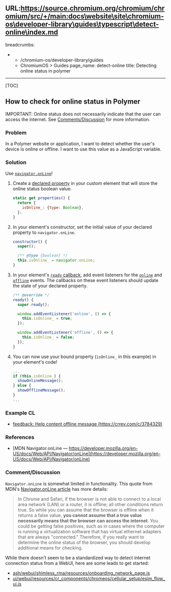 URL:https://source.chromium.org/chromium/chromium/src/+/main:docs\website\site\chromium-os\developer-library\guides\typescript\detect-online\index.md
---
breadcrumbs:
- - /chromium-os/developer-library/guides
  - ChromiumOS > Guides
page_name: detect-online
title: Detecting online status in polymer
---

[TOC]

## How to check for online status in Polymer

IMPORTANT: Online status does not necessarily indicate that the user can access
the internet. See [Comments/Discussion](#commentdiscussion) for more
information.

### Problem

In a Polymer website or application, I want to detect whether the user's device
is online or offline. I want to use this value as a JavaScript variable.

### Solution

Use
[`navigator.onLine`](https://developer.mozilla.org/en-US/docs/Web/API/Navigator/onLine)!

1.  Create a
    [declared property](https://polymer-library.polymer-project.org/3.0/docs/devguide/properties)
    in your custom element that will store the online status boolean value.

    ```javascript
    static get properties() {
      return {
        isOnline_: {type: Boolean},
      };
    }
    ```

2.  In your element's constructor, set the initial value of your declared
    property to `navigator.onLine`.

    ```javascript
    constructor() {
      super();

      /** @type {boolean} */
      this.isOnline_ = navigator.onLine;
    }
    ```

3.  In your element's
    [`ready` callback](https://polymer-library.polymer-project.org/3.0/docs/devguide/custom-elements#ready-callback),
    add event listeners for the
    [`online`](https://developer.mozilla.org/en-US/docs/Web/API/Window/online_event)
    and
    [`offline`](https://developer.mozilla.org/en-US/docs/Web/API/Window/offline_event)
    events. The callbacks on these event listeners should update the state of
    your declared property.

    ```javascript
    /** @override */
    ready() {
      super.ready();

      window.addEventListener('online', () => {
        this.isOnline_ = true;
      });

      window.addEventListener('offline', () => {
        this.isOnline_ = false;
      });
    }
    ```

4.  You can now use your bound property (`isOnline_` in this example) in your
    element's code!

    ```javascript
    ...
    if (this.isOnline_) {
      showOnlineMessage();
    } else {
      showOfflineMessage();
    }
    ...
    ```

### Example CL

*   [feedback: Help content offline message (https://crrev.com/c/3784329)](https://crrev.com/c/3784329)

### References

*   [MDN Navigator.onLine —
    https://developer.mozilla.org/en-US/docs/Web/API/Navigator/onLine](https://developer.mozilla.org/en-US/docs/Web/API/Navigator/onLine)

### Comment/Discussion

`Navigator.onLine` is somewhat limited in functionality. This quote from MDN's
[Navigator.onLine article](https://developer.mozilla.org/en-US/docs/Web/API/Navigator/onLine)
has more details:

> In Chrome and Safari, if the browser is not able to connect to a local area
> network (LAN) or a router, it is offline; all other conditions return true. So
> while you can assume that the browser is offline when it returns a false
> value, **you cannot assume that a true value necessarily means that the
> browser can access the internet**. You could be getting false positives, such
> as in cases where the computer is running a virtualization software that has
> virtual ethernet adapters that are always "connected." Therefore, if you
> really want to determine the online status of the browser, you should develop
> additional means for checking.

While there doesn't seem to be a standardized way to detect internet connection
status from a WebUI, here are some leads to get started:

*   [ash/webui/shimless_rma/resources/onboarding_network_page.js](https://source.chromium.org/chromium/chromium/src/+/main:ash/webui/shimless_rma/resources/onboarding_network_page.js;l=169-180;drc=09076fa5428a1a379ed4849b80b7463cf371716e)
*   [ui/webui/resources/cr_components/chromeos/cellular_setup/esim_flow_ui.js](https://source.chromium.org/chromium/chromium/src/+/main:ui/webui/resources/cr_components/chromeos/cellular_setup/esim_flow_ui.js;l=272;drc=357a9e5df7bd8979ecbb955ce6024f1853511618)
